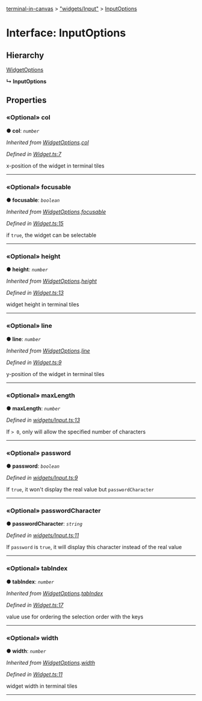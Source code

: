 [terminal-in-canvas](../README.md) > ["widgets/Input"](../modules/_widgets_input_.md) > [InputOptions](../interfaces/_widgets_input_.inputoptions.md)



# Interface: InputOptions

## Hierarchy


 [WidgetOptions](_widget_.widgetoptions.md)

**↳ InputOptions**








## Properties
<a id="col"></a>

### «Optional» col

**●  col**:  *`number`* 

*Inherited from [WidgetOptions](_widget_.widgetoptions.md).[col](_widget_.widgetoptions.md#col)*

*Defined in [Widget.ts:7](https://github.com/danikaze/terminal-in-canvas/blob/a39a508/src/Widget.ts#L7)*



x-position of the widget in terminal tiles




___

<a id="focusable"></a>

### «Optional» focusable

**●  focusable**:  *`boolean`* 

*Inherited from [WidgetOptions](_widget_.widgetoptions.md).[focusable](_widget_.widgetoptions.md#focusable)*

*Defined in [Widget.ts:15](https://github.com/danikaze/terminal-in-canvas/blob/a39a508/src/Widget.ts#L15)*



if `true`, the widget can be selectable




___

<a id="height"></a>

### «Optional» height

**●  height**:  *`number`* 

*Inherited from [WidgetOptions](_widget_.widgetoptions.md).[height](_widget_.widgetoptions.md#height)*

*Defined in [Widget.ts:13](https://github.com/danikaze/terminal-in-canvas/blob/a39a508/src/Widget.ts#L13)*



widget height in terminal tiles




___

<a id="line"></a>

### «Optional» line

**●  line**:  *`number`* 

*Inherited from [WidgetOptions](_widget_.widgetoptions.md).[line](_widget_.widgetoptions.md#line)*

*Defined in [Widget.ts:9](https://github.com/danikaze/terminal-in-canvas/blob/a39a508/src/Widget.ts#L9)*



y-position of the widget in terminal tiles




___

<a id="maxlength"></a>

### «Optional» maxLength

**●  maxLength**:  *`number`* 

*Defined in [widgets/Input.ts:13](https://github.com/danikaze/terminal-in-canvas/blob/a39a508/src/widgets/Input.ts#L13)*



If `> 0`, only will allow the specified number of characters




___

<a id="password"></a>

### «Optional» password

**●  password**:  *`boolean`* 

*Defined in [widgets/Input.ts:9](https://github.com/danikaze/terminal-in-canvas/blob/a39a508/src/widgets/Input.ts#L9)*



If `true`, it won't display the real value but `passwordCharacter`




___

<a id="passwordcharacter"></a>

### «Optional» passwordCharacter

**●  passwordCharacter**:  *`string`* 

*Defined in [widgets/Input.ts:11](https://github.com/danikaze/terminal-in-canvas/blob/a39a508/src/widgets/Input.ts#L11)*



If `password` is `true`, it will display this character instead of the real value




___

<a id="tabindex"></a>

### «Optional» tabIndex

**●  tabIndex**:  *`number`* 

*Inherited from [WidgetOptions](_widget_.widgetoptions.md).[tabIndex](_widget_.widgetoptions.md#tabindex)*

*Defined in [Widget.ts:17](https://github.com/danikaze/terminal-in-canvas/blob/a39a508/src/Widget.ts#L17)*



value use for ordering the selection order with the keys




___

<a id="width"></a>

### «Optional» width

**●  width**:  *`number`* 

*Inherited from [WidgetOptions](_widget_.widgetoptions.md).[width](_widget_.widgetoptions.md#width)*

*Defined in [Widget.ts:11](https://github.com/danikaze/terminal-in-canvas/blob/a39a508/src/Widget.ts#L11)*



widget width in terminal tiles




___


